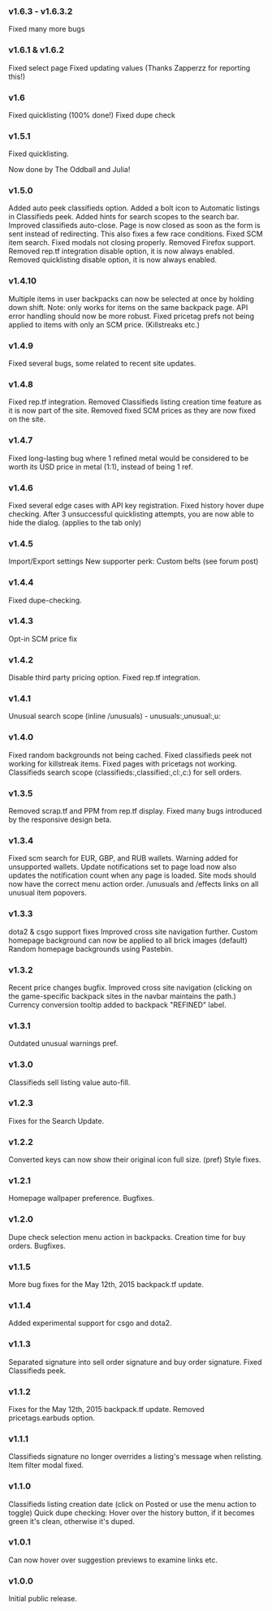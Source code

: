 ### v1.6.3 - v1.6.3.2
Fixed many more bugs

### v1.6.1 & v1.6.2
Fixed select page
Fixed updating values (Thanks Zapperzz for reporting this!)

### v1.6
Fixed quicklisting (100% done!)
Fixed dupe check

### v1.5.1
Fixed quicklisting.

Now done by The Oddball and Julia!

### v1.5.0
Added auto peek classifieds option.
Added a bolt icon to Automatic listings in Classifieds peek.
Added hints for search scopes to the search bar.
Improved classifieds auto-close. Page is now closed as soon as the form is sent instead of redirecting. This also fixes a few race conditions.
Fixed SCM item search.
Fixed modals not closing properly.
Removed Firefox support.
Removed rep.tf integration disable option, it is now always enabled.
Removed quicklisting disable option, it is now always enabled.

### v1.4.10
Multiple items in user backpacks can now be selected at once by holding down shift. Note: only works for items on the same backpack page.
API error handling should now be more robust.
Fixed pricetag prefs not being applied to items with only an SCM price. (Killstreaks etc.)

### v1.4.9
Fixed several bugs, some related to recent site updates.

### v1.4.8
Fixed rep.tf integration.
Removed Classifieds listing creation time feature as it is now part of the site.
Removed fixed SCM prices as they are now fixed on the site.

### v1.4.7
Fixed long-lasting bug where 1 refined metal would be considered to be worth its USD price in metal (1:1), instead of being 1 ref.

### v1.4.6
Fixed several edge cases with API key registration.
Fixed history hover dupe checking.
After 3 unsuccessful quicklisting attempts, you are now able to hide the dialog. (applies to the tab only)

### v1.4.5
Import/Export settings
New supporter perk: Custom belts (see forum post)

### v1.4.4
Fixed dupe-checking.

### v1.4.3
Opt-in SCM price fix

### v1.4.2
Disable third party pricing option.
Fixed rep.tf integration.

### v1.4.1
Unusual search scope (inline /unusuals) - unusuals:,unusual:,u:

### v1.4.0
Fixed random backgrounds not being cached.
Fixed classifieds peek not working for killstreak items.
Fixed pages with pricetags not working.
Classifieds search scope (classifieds:,classified:,cl:,c:) for sell orders.

### v1.3.5
Removed scrap.tf and PPM from rep.tf display.
Fixed many bugs introduced by the responsive design beta.

### v1.3.4
Fixed scm search for EUR, GBP, and RUB wallets. Warning added for unsupported wallets.
Update notifications set to page load now also updates the notification count when any page is loaded.
Site mods should now have the correct menu action order.
/unusuals and /effects links on all unusual item popovers.

### v1.3.3
dota2 & csgo support fixes
Improved cross site navigation further.
Custom homepage background can now be applied to all brick images (default)
Random homepage backgrounds using Pastebin.

### v1.3.2
Recent price changes bugfix.
Improved cross site navigation (clicking on the game-specific backpack sites in the navbar maintains the path.)
Currency conversion tooltip added to backpack "REFINED" label.

### v1.3.1
Outdated unusual warnings pref.

### v1.3.0
Classifieds sell listing value auto-fill.

### v1.2.3
Fixes for the Search Update.

### v1.2.2
Converted keys can now show their original icon full size. (pref)
Style fixes.

### v1.2.1
Homepage wallpaper preference.
Bugfixes.

### v1.2.0
Dupe check selection menu action in backpacks.
Creation time for buy orders.
Bugfixes.

### v1.1.5
More bug fixes for the May 12th, 2015 backpack.tf update.

### v1.1.4
Added experimental support for csgo and dota2.

### v1.1.3
Separated signature into sell order signature and buy order signature.
Fixed Classifieds peek.

### v1.1.2
Fixes for the May 12th, 2015 backpack.tf update.
Removed pricetags.earbuds option.

### v1.1.1
Classifieds signature no longer overrides a listing's message when relisting.
Item filter modal fixed.

### v1.1.0
Classifieds listing creation date (click on Posted or use the menu action to toggle)
Quick dupe checking: Hover over the history button, if it becomes green it's clean, otherwise it's duped.

### v1.0.1
Can now hover over suggestion previews to examine links etc.

### v1.0.0
Initial public release.
